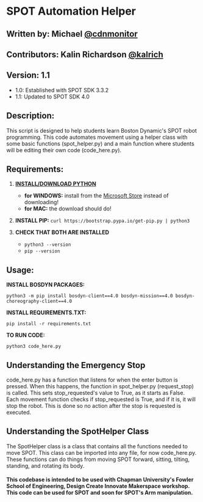 # SPOT Automation Helper 
## Written by: Michael [@cdnmonitor](https://github.com/cdnmonitor)
## Contributors: Kalin Richardson [@kalrich](https://github.com/kalrich)
## Version: 1.1
   - 1.0: Established with SPOT SDK 3.3.2
   - 1.1: Updated to SPOT SDK 4.0
## Description: 
This script is designed to help students learn Boston Dynamic's SPOT robot programming. This code automates movement using a helper class with some basic functions (spot_helper.py) and a main function where students will be editing their own code (code_here.py).
## Requirements:

1. **[INSTALL/DOWNLOAD PYTHON](https://www.python.org/downloads/)** 

   - **for WINDOWS:** install from the [Microsoft Store](https://apps.microsoft.com/detail/9ncvdn91xzqp?hl=en-us&gl=US) instead of downloading!
   - **for MAC:** the download should do!


2. **INSTALL PIP:** ```curl https://bootstrap.pypa.io/get-pip.py | python3```

3. **CHECK THAT BOTH ARE INSTALLED**
   - ```python3 --version```
   - ```pip --version```


## Usage:
**INSTALL BOSDYN PACKAGES:**

```python3 -m pip install bosdyn-client==4.0 bosdyn-mission==4.0 bosdyn-choreography-client==4.0```

**INSTALL REQUIREMENTS.TXT:**

```pip install -r requirements.txt```

**TO RUN CODE:**

```python3 code_here.py ```


## Understanding the Emergency Stop
code_here.py has a function that listens for when the enter button is pressed. When this happens, the function in spot_helper.py (request_stop) is called. This sets stop_requested's value to True, as it starts as False. Each movement function checks if stop_requested is True, and if it is, it will stop the robot. This is done so no action after the stop is requested is executed.

## Understanding the SpotHelper Class
The SpotHelper class is a class that contains all the functions needed to move SPOT. This class can be imported into any file, for now code_here.py. These functions can do things from moving SPOT forward, sitting, tilting, standing, and rotating its body.

#### This codebase is intended to be used with Chapman University's Fowler School of Engineering, Design Create Innovate Makerspace workshop. This code can be used for SPOT and soon for SPOT's Arm manipulation.

